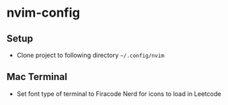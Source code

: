 # nvim-config

## Setup
- Clone project to following directory `~/.config/nvim`

## Mac Terminal
- Set font type of terminal to Firacode Nerd for icons to load in Leetcode
